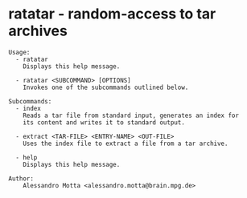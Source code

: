 ratatar - random-access to tar archives
=======================================

```
Usage:
  - ratatar
    Displays this help message.

  - ratatar <SUBCOMMAND> [OPTIONS]
    Invokes one of the subcommands outlined below.

Subcommands:
  - index
    Reads a tar file from standard input, generates an index for
    its content and writes it to standard output.

  - extract <TAR-FILE> <ENTRY-NAME> <OUT-FILE>
    Uses the index file to extract a file from a tar archive.

  - help
    Displays this help message.

Author:
    Alessandro Motta <alessandro.motta@brain.mpg.de>
```

